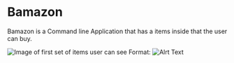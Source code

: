 # Bamazon


Bamazon is a Command line Application that has a items inside that the user can buy.

![Image of first set of items user can see](/images/bamazon-item-list#1.png)
Format: ![Alrt Text](url)